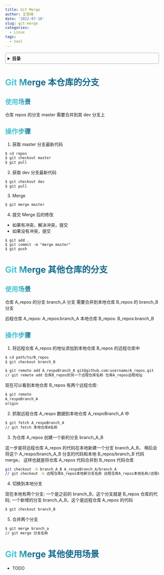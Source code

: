 ```yaml
---
title: Git Merge
author: 王哲峰
date: '2022-07-10'
slug: git-merge
categories:
  - Linux
tags:
  - tool
---
```


<style>
h1 {
  background-color: #2B90B6;
  background-image: linear-gradient(45deg, #4EC5D4 10%, #146b8c 20%);
  background-size: 100%;
  -webkit-background-clip: text;
  -moz-background-clip: text;
  -webkit-text-fill-color: transparent;
  -moz-text-fill-color: transparent;
}
h2 {
  background-color: #2B90B6;
  background-image: linear-gradient(45deg, #4EC5D4 10%, #146b8c 20%);
  background-size: 100%;
  -webkit-background-clip: text;
  -moz-background-clip: text;
  -webkit-text-fill-color: transparent;
  -moz-text-fill-color: transparent;
}

details {
    border: 1px solid #aaa;
    border-radius: 4px;
    padding: .5em .5em 0;
}

summary {
    font-weight: bold;
    margin: -.5em -.5em 0;
    padding: .5em;
}

details[open] {
    padding: .5em;
}

details[open] summary {
    border-bottom: 1px solid #aaa;
    margin-bottom: .5em;
}
</style>


<details><summary>目录</summary><p>

- [Git Merge 本仓库的分支](#git-merge-本仓库的分支)
  - [使用场景](#使用场景)
  - [操作步骤](#操作步骤)
- [Git Merge 其他仓库的分支](#git-merge-其他仓库的分支)
  - [使用场景](#使用场景-1)
  - [操作步骤](#操作步骤-1)
- [Git Merge 其他使用场景](#git-merge-其他使用场景)
</p></details><p></p>




# Git Merge 本仓库的分支

## 使用场景

仓库 repos 的分支 master 需要合并到其 dev 分支上

## 操作步骤

1. 获取 master 分支最新代码

```bash
$ cd repos
$ git checkout master
$ git pull
```

2. 获取 dev 分支最新代码

```bash
$ git checkout dev
$ git pull
```

3. Merge

```bash
$ git merge master
```

4. 提交 Merge  后的修改
  - 如果有冲突，解决冲突，提交
  - 如果没有冲突，提交

```bas
$ git add .
$ git commit -m "merge master"
$ git push
```

# Git Merge 其他仓库的分支

## 使用场景

仓库 A_repos 的分支 branch_A 分支 需要合并到本地仓库 B_repos 的 branch_B 分支

远程仓库 A_repos: A_repos:branch_A
本地仓库 B_repos: B_repos:branch_B

## 操作步骤

1. 将远程仓库 A_repos 的地址添加到本地仓库 B_repos 的远程仓库中

```bash
$ cd path/to/B_repos
$ git checkout branch_B

$ git remote add A_respoBranch_A git@github.com:username/A_repos.git
// git remote add 仓库B_repos的另一个远程仓库名称 仓库A_repos远程地址
```

现在可以看到本地仓库 B_repos 有两个远程仓库:

```bash
$ git remote
A_respoBranch_A
origin
```

2. 抓取远程仓库 A_respo 数据到本地仓库 A_respoBranch_A 中

```bash
$ git fetch A_respoBranch_A
// git fetch 本地仓库A名称
```

3. 为仓库 A_repos 创建一个新的分支 branch_A_B

这一步是将远程仓库 A_repos 的代码在本地新建一个分支 branch_A_B，
稍后会将这个 A_respo/branch_A_B 分支的代码和本地 B_repos/branch_B 代码 merge，
这样也就是将仓库 A_repos 代码合并到 B_repos 代码仓库

```bash
git checkout -b branch_A_B A_respoBranch_A/branch_A
// git checkout -b 远程仓库A_repos本地新分支名称 远程仓库A_repos本地名称/远程仓库A_repos远程分支名称
```

4. 切换到本地分支

现在本地有两个分支: 一个是之前的 branch_B，这个分支就是 B_repos 仓库的代码; 
一个新增的分支 branch_A_B，这个是远程仓库 A_repos 的代码

```bash
$ git checkout branch_B
```

5. 合并两个分支

```bash
$ git merge branch_a
// git merge 分支名称
```

# Git Merge 其他使用场景

* TODO